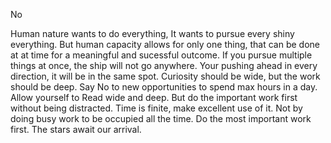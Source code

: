 No

Human nature wants to do everything, It wants to pursue every shiny everything.
But human capacity allows for only one thing, that can be done at at time for a meaningful and sucessful outcome.
If you pursue multiple things at once, the ship will not go anywhere.
Your pushing ahead in every direction, it will be in the same spot.
Curiosity should be wide, but the work should be deep.
Say No to new opportunities to spend max hours in a day.
Allow yourself to Read wide and deep.
But do the important work first without being distracted. Time is finite, make excellent use of it. Not by doing busy work to be occupied all the time.
Do the most important work first.
The stars await our arrival.